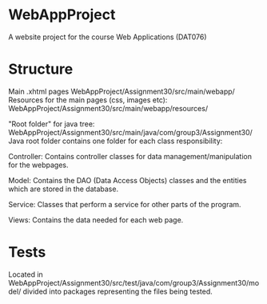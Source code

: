 # WebAppProject
A website project for the course Web Applications (DAT076)

# Structure

Main .xhtml pages WebAppProject/Assignment30/src/main/webapp/
Resources for the main pages (css, images etc):  WebAppProject/Assignment30/src/main/webapp/resources/

"Root folder" for java tree: WebAppProject/Assignment30/src/main/java/com/group3/Assignment30/
Java root folder contains one folder for each class responsibility:

Controller: Contains controller classes for data management/manipulation for the webpages.

Model: Contains the DAO (Data Access Objects) classes and the entities which are stored in the database.

Service: Classes that perform a service for other parts of the program.

Views: Contains the data needed for each web page.

# Tests

Located in WebAppProject/Assignment30/src/test/java/com/group3/Assignment30/model/
divided into packages representing the files being tested.
